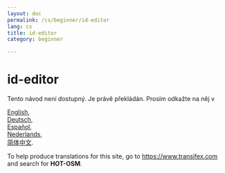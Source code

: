 ```yaml
---
layout: doc
permalink: /cs/beginner/id-editor
lang: cs
title: id-editor
category: beginner

---
```


id-editor  
=================  

Tento návod není dostupný. Je právě překládán. Prosím odkažte na něj v   

[English](/en/beginner/id-editor),   
[Deutsch](/de/beginner/id-editor),  
[Español](/es/beginner/id-editor),  
[Nederlands](/nl/beginner/id-editor),  
[简体中文](/zh/beginner/id-editor).  

To help produce translations for this site, go to <https://www.transifex.com> and search for **HOT-OSM**.  

<!-- hidden text -->
